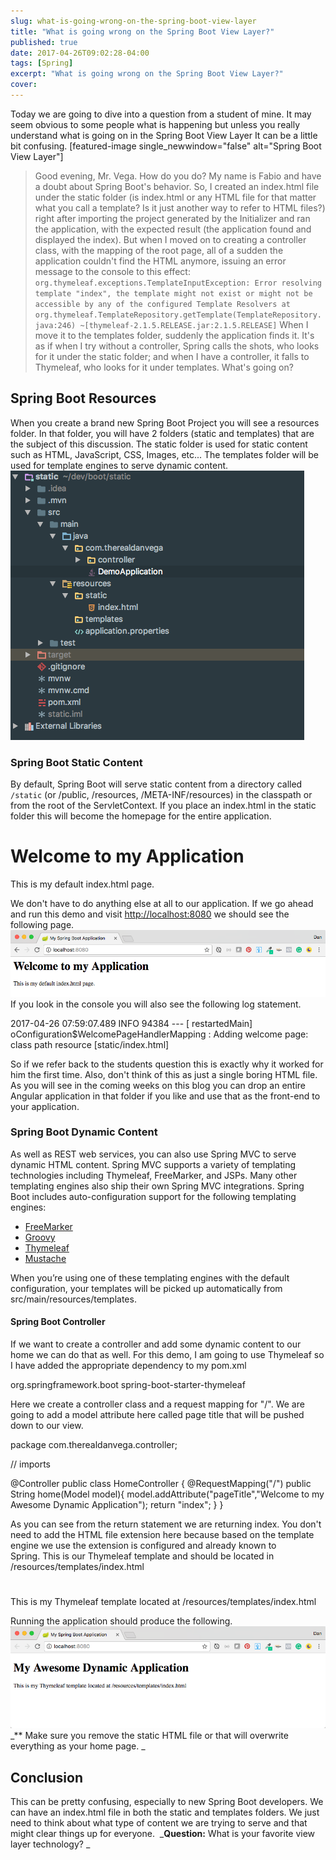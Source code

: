 ```yaml
---
slug: what-is-going-wrong-on-the-spring-boot-view-layer
title: "What is going wrong on the Spring Boot View Layer?"
published: true
date: 2017-04-26T09:02:28-04:00
tags: [Spring]
excerpt: "What is going wrong on the Spring Boot View Layer?"
cover: 
---
```


Today we are going to dive into a question from a student of mine. It may seem obvious to some people what is happening but unless you really understand what is going on in the Spring Boot View Layer It can be a little bit confusing. \[featured-image single\_newwindow="false" alt="Spring Boot View Layer"\] 

> Good evening, Mr. Vega. How do you do? My name is Fabio and have a doubt about Spring Boot's behavior. So, I created an index.html file under the static folder (is index.html or any HTML file for that matter what you call a template? Is it just another way to refer to HTML files?) right after importing the project generated by the Initializer and ran the application, with the expected result (the application found and displayed the index). But when I moved on to creating a controller class, with the mapping of the root page, all of a sudden the application couldn't find the HTML anymore, issuing an error message to the console to this effect:  `org.thymeleaf.exceptions.TemplateInputException: Error resolving template "index", the template might not exist or might not be accessible by any of the configured Template Resolvers at org.thymeleaf.TemplateRepository.getTemplate(TemplateRepository.java:246) ~[thymeleaf-2.1.5.RELEASE.jar:2.1.5.RELEASE]`  When I move it to the templates folder, suddenly the application finds it. It's as if when I try without a controller, Spring calls the shots, who looks for it under the static folder; and when I have a controller, it falls to Thymeleaf, who looks for it under templates. What's going on?

## Spring Boot Resources

When you create a brand new Spring Boot Project you will see a resources folder. In that folder, you will have 2 folders (static and templates) that are the subject of this discussion. The static folder is used for static content such as HTML, JavaScript, CSS, Images, etc... The templates folder will be used for template engines to serve dynamic content. [![](./2017-04-26_07-44-17.png)](./2017-04-26_07-44-17.png)

### Spring Boot Static Content

By default, Spring Boot will serve static content from a directory called  `/static`  (or /public, /resources, /META-INF/resources) in the classpath or from the root of the ServletContext. If you place an index.html in the static folder this will become the homepage for the entire application. 

<html>
<head>
    <title>My Spring Boot Application</title>
</head>
<body>
    <h1>Welcome to my Application</h1>
    <p>This is my default index.html page.</p>
</body>
</html>

We don't have to do anything else at all to our application. If we go ahead and run this demo and visit [http://localhost:8080](http://localhost:8080) we should see the following page.  [![](./2017-04-26_07-59-29.png)](./2017-04-26_07-59-29.png) If you look in the console you will also see the following log statement. 

2017-04-26 07:59:07.489  INFO 94384 --- \[  restartedMain\] oConfiguration$WelcomePageHandlerMapping : Adding welcome page: class path resource \[static/index.html\]

So if we refer back to the students question this is exactly why it worked for him the first time. Also, don't think of this as just a single boring HTML file. As you will see in the coming weeks on this blog you can drop an entire Angular application in that folder if you like and use that as the front-end to your application. 

### Spring Boot Dynamic Content

As well as REST web services, you can also use Spring MVC to serve dynamic HTML content. Spring MVC supports a variety of templating technologies including Thymeleaf, FreeMarker, and JSPs. Many other templating engines also ship their own Spring MVC integrations. Spring Boot includes auto-configuration support for the following templating engines:

*   [FreeMarker](http://freemarker.org/docs/)
*   [Groovy](http://docs.groovy-lang.org/docs/next/html/documentation/template-engines.html#_the_markuptemplateengine)
*   [Thymeleaf](http://www.thymeleaf.org/)
*   [Mustache](https://mustache.github.io/)

When you’re using one of these templating engines with the default configuration, your templates will be picked up automatically from src/main/resources/templates.

#### Spring Boot Controller

If we want to create a controller and add some dynamic content to our home we can do that as well. For this demo, I am going to use Thymeleaf so I have added the appropriate dependency to my pom.xml

<dependency>
	<groupId>org.springframework.boot</groupId>
	<artifactId>spring-boot-starter-thymeleaf</artifactId>
</dependency>

Here we create a controller class and a request mapping for "/". We are going to add a model attribute here called page title that will be pushed down to our view. 

package com.therealdanvega.controller;

// imports

@Controller
public class HomeController {
    @RequestMapping("/")
    public String home(Model model){
        model.addAttribute("pageTitle","Welcome to my Awesome Dynamic Application");
        return "index";
    }
}

As you can see from the return statement we are returning index. You don't need to add the HTML file extension here because based on the template engine we use the extension is configured and already known to Spring. This is our Thymeleaf template and should be located in /resources/templates/index.html

<!DOCTYPE html>
<html lang="en"
      xmlns="http://www.w3.org/1999/xhtml"
      xmlns:th="http://www.thymleaf.org">
<head>
    <meta charset="utf-8"/>
    <meta http-equiv="X-UA-Compatible" content="IE=edge"/>
    <meta name="viewport" content="width=device-width, initial-scale=1"/>
    <title>My Spring Boot Application</title>
</head>
<body>
    <h1 th:text="${pageTitle}"></h1>
    <p>This is my Thymeleaf template located at /resources/templates/index.html</p>
</body>
</html>

Running the application should produce the following.  [![](./2017-04-26_08-52-04.png)](./2017-04-26_08-52-04.png) _\*\* Make sure you remove the static HTML file or that will overwrite everything as your home page. _

## Conclusion

This can be pretty confusing, especially to new Spring Boot developers. We can have an index.html file in both the static and templates folders. We just need to think about what type of content we are trying to serve and that might clear things up for everyone.  _**Question:** What is your favorite view layer technology? _